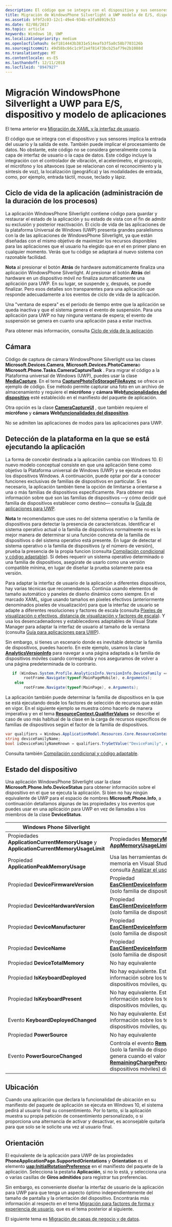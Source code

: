 ```yaml
---
description: El código que se integra con el dispositivo y sus sensores implica la entrada del usuario y la salida de este.
title: Migración de WindowsPhone Silverlight a UWP modelo de E/S, dispositivos y aplicaciones de '
ms.assetid: bf9f2c03-12c1-49e4-934b-e3fa98919c53
ms.date: 02/08/2017
ms.topic: article
keywords: Windows 10, UWP
ms.localizationpriority: medium
ms.openlocfilehash: 6ef1814443b3831e514eafb3f5a0c58b7703126b
ms.sourcegitcommit: 49d58bc66c1c9f2a4f81473bcb25af79e2b1088d
ms.translationtype: MT
ms.contentlocale: es-ES
ms.lasthandoff: 12/11/2018
ms.locfileid: "8947927"
---
```

#  <a name="porting-windowsphone-silverlight-to-uwp-for-io-device-and-app-model"></a>Migración WindowsPhone Silverlight a UWP para E/S, dispositivo y modelo de aplicaciones


El tema anterior era [Migración de XAML y la interfaz de usuario](wpsl-to-uwp-porting-xaml-and-ui.md).

El código que se integra con el dispositivo y sus sensores implica la entrada del usuario y la salida de este. También puede implicar el procesamiento de datos. No obstante, este código no se considera generalmente como la capa de interfaz de usuario o la capa de datos. Este código incluye la integración con el controlador de vibración, el acelerómetro, el giroscopio, el micrófono y los altavoces (que se relacionan con el reconocimiento y la síntesis de voz), la localización (geográfica) y las modalidades de entrada, como, por ejemplo, entrada táctil, mouse, teclado y lápiz.

## <a name="application-lifecycle-process-lifetime-management"></a>Ciclo de vida de la aplicación (administración de la duración de los procesos)

La aplicación WindowsPhone Silverlight contiene código para guardar y restaurar el estado de la aplicación y su estado de vista con el fin de admitir su exclusión y posterior reactivación. El ciclo de vida de las aplicaciones de la plataforma Universal de Windows (UWP) presenta grandes paralelismos con la de las aplicaciones de WindowsPhone Silverlight, ya que están diseñadas con el mismo objetivo de maximizar los recursos disponibles para las aplicaciones que el usuario ha elegido que en el en primer plano en cualquier momento. Verás que tu código se adaptará al nuevo sistema con razonable facilidad.

**Nota**  al presionar el botón **Atrás** de hardware automáticamente finaliza una aplicación WindowsPhone Silverlight. Al presionar el botón **Atrás** del hardware en un dispositivo móvil *no* finaliza automáticamente una aplicación para UWP. En su lugar, se suspende y, después, se puede finalizar. Pero esos detalles son transparentes para una aplicación que responde adecuadamente a los eventos de ciclo de vida de la aplicación.

Una "ventana de espera" es el período de tiempo entre que la aplicación se queda inactiva y que el sistema genera el evento de suspensión. Para una aplicación para UWP no hay ninguna ventana de espera; el evento de suspensión se genera en cuanto una aplicación pasa a estar inactiva.

Para obtener más información, consulta [Ciclo de vida de la aplicación](https://msdn.microsoft.com/library/windows/apps/mt243287).

## <a name="camera"></a>Cámara

Código de captura de cámara WindowsPhone Silverlight usa las clases **Microsoft.Devices.Camera**, **Microsoft.Devices.PhotoCamera**o **Microsoft.Phone.Tasks.CameraCaptureTask** . Para migrar el código a la Plataforma universal de Windows (UWP), puedes usar la clase [**MediaCapture**](https://msdn.microsoft.com/library/windows/apps/br241124). En el tema [**CapturePhotoToStorageFileAsync**](https://msdn.microsoft.com/library/windows/apps/hh700836) se ofrece un ejemplo de código. Ese método permite capturar una foto en un archivo de almacenamiento y requiere el **micrófono** y **cámara Web**[**funcionalidades del dispositivo**](https://msdn.microsoft.com/library/windows/apps/dn934747) esté establecido en el manifiesto del paquete de aplicación.

Otra opción es la clase [**CameraCaptureUI**](https://msdn.microsoft.com/library/windows/apps/br241030) , que también requiere el **micrófono** y **cámara Web**[**funcionalidades del dispositivo**](https://msdn.microsoft.com/library/windows/apps/dn934747).

No se admiten las aplicaciones de modos para las aplicaciones para UWP.

## <a name="detecting-the-platform-your-app-is-running-on"></a>Detección de la plataforma en la que se está ejecutando la aplicación

La forma de concebir destinada a la aplicación cambia con Windows 10. El nuevo modelo conceptual consiste en que una aplicación tiene como objetivo la Plataforma universal de Windows (UWP) y se ejecuta en todos los dispositivos Windows. A continuación, puede optar por dar a conocer funciones exclusivas de familias de dispositivos en particular. Si es necesario, la aplicación también tiene la opción de limitarse a orientarse a una o más familias de dispositivos específicamente. Para obtener más información sobre qué son las familias de dispositivos —y cómo decidir qué familia de dispositivos establecer como destino— consulta la [Guía de aplicaciones para UWP](https://msdn.microsoft.com/library/windows/apps/dn894631).

**Nota**  te recomendamos que uses no del sistema operativo o la familia de dispositivos para detectar la presencia de características. Identificar el sistema operativo actual o la familia de dispositivos normalmente no es la mejor manera de determinar si una función concreta de la familia de dispositivos o del sistema operativo está presente. En lugar de detectar el sistema operativo o la familia de dispositivos (y el número de versión), prueba la presencia de la propia funcion (consulta [Compilación condicional y código adaptable](wpsl-to-uwp-porting-to-a-uwp-project.md)). Si debes requerir un sistema operativo determinado o una familia de dispositivos, asegúrate de usarlo como una versión compatible mínima, en lugar de diseñar la prueba solamente para esa versión.

Para adaptar la interfaz de usuario de la aplicación a diferentes dispositivos, hay varias técnicas que recomendamos. Continúa usando elementos de tamaño automático y paneles de diseño dinámico como siempre. En el marcado XAML, sigue usando tamaños en píxeles efectivos (anteriormente denominados píxeles de visualización) para que la interfaz de usuario se adapte a diferentes resoluciones y factores de escala (consulta [Píxeles de visualización o efectivos, distancia de visualización y factores de escala](wpsl-to-uwp-porting-xaml-and-ui.md)). Y usa los desencadenadores y establecedores adaptables de Visual State Manager para adaptar la interfaz de usuario al tamaño de la ventana (consulta [Guía para aplicaciones para UWP](https://msdn.microsoft.com/library/windows/apps/dn894631)).

Sin embargo, si tienes un escenario donde es inevitable detectar la familia de dispositivos, puedes hacerlo. En este ejemplo, usamos la clase [**AnalyticsVersionInfo**](https://msdn.microsoft.com/library/windows/apps/dn960165) para navegar a una página adaptada a la familia de dispositivos móviles cuando corresponda y nos aseguramos de volver a una página predeterminada de lo contrario.

```csharp
   if (Windows.System.Profile.AnalyticsInfo.VersionInfo.DeviceFamily == "Windows.Mobile")
        rootFrame.Navigate(typeof(MainPageMobile), e.Arguments);
    else
        rootFrame.Navigate(typeof(MainPage), e.Arguments);
```

La aplicación también puede determinar la familia de dispositivos en la que se está ejecutando desde los factores de selección de recursos que están en vigor. En el siguiente ejemplo se muestra cómo hacerlo de manera imperativa y en el tema [**ResourceContext.QualifierValues**](https://msdn.microsoft.com/library/windows/apps/br206071) se describe el caso de uso más habitual de la clase en la carga de recursos específicos de familias de dispositivos según el factor de la familia de dispositivos.

```csharp
var qualifiers = Windows.ApplicationModel.Resources.Core.ResourceContext.GetForCurrentView().QualifierValues;
string deviceFamilyName;
bool isDeviceFamilyNameKnown = qualifiers.TryGetValue("DeviceFamily", out deviceFamilyName);
```

Consulta también [Compilación condicional y código adaptable](wpsl-to-uwp-porting-to-a-uwp-project.md).

## <a name="device-status"></a>Estado del dispositivo

Una aplicación WindowsPhone Silverlight usar la clase **Microsoft.Phone.Info.DeviceStatus** para obtener información sobre el dispositivo en el que se ejecuta la aplicación. Si bien no hay ningún equivalente de UWP para el espacio de nombres **Microsoft.Phone.Info**, a continuación detallamos algunas de las propiedades y los eventos que puedes usar en una aplicación para UWP en vez de llamadas a los miembros de la clase **DeviceStatus**.

| Windows Phone Silverlight                                                               | UWP                                                                                                                                                                                                                                                                                                                                |
|-----------------------------------------------------------------------------------------|------------------------------------------------------------------------------------------------------------------------------------------------------------------------------------------------------------------------------------------------------------------------------------------------------------------------------------|
| Propiedades **ApplicationCurrentMemoryUsage** y **ApplicationCurrentMemoryUsageLimit** | Propiedades [**MemoryManager.AppMemoryUsage**](https://msdn.microsoft.com/library/windows/apps/dn633832) y [**AppMemoryUsageLimit**](https://msdn.microsoft.com/library/windows/apps/dn633836)                                                                                                                                    |
| Propiedad **ApplicationPeakMemoryUsage**                                                 | Usa las herramientas de generación de perfiles de memoria en Visual Studio. Para obtener información, consulta [Analizar el uso de memoria](http://msdn.microsoft.com/library/windows/apps/dn645469.aspx).                                                                                                                                                                          |
| Propiedad **DeviceFirmwareVersion**                                                      | Propiedad [**EasClientDeviceInformation.SystemFirmwareVersion**](https://msdn.microsoft.com/library/windows/apps/dn608144) (solo familia de dispositivos de escritorio)                                                                                                                                                                             |
| Propiedad **DeviceHardwareVersion**                                                      | Propiedad [**EasClientDeviceInformation.SystemHardwareVersion**](https://msdn.microsoft.com/library/windows/apps/dn608145) (solo familia de dispositivos de escritorio)                                                                                                                                                                             |
| Propiedad **DeviceManufacturer**                                                         | Propiedad [**EasClientDeviceInformation.SystemManufacturer**](https://msdn.microsoft.com/library/windows/apps/hh701398) (solo familia de dispositivos de escritorio)                                                                                                                                                                                |
| Propiedad **DeviceName**                                                                 | Propiedad [**EasClientDeviceInformation.SystemProductName**](https://msdn.microsoft.com/library/windows/apps/hh701401) (solo familia de dispositivos de escritorio)                                                                                                                                                                                 |
| Propiedad **DeviceTotalMemory**                                                          | No hay equivalente                                                                                                                                                                                                                                                                                                                      |
| Propiedad **IsKeyboardDeployed**                                                         | No hay equivalente. Esta propiedad proporciona información sobre los teclados de hardware para dispositivos móviles, que habitualmente no se usan.                                                                                                                                                                                                        |
| Propiedad **IsKeyboardPresent**                                                          | No hay equivalente. Esta propiedad proporciona información sobre los teclados de hardware para dispositivos móviles, que habitualmente no se usan.                                                                                                                                                                                                        |
| Evento **KeyboardDeployedChanged**                                                       | No hay equivalente. Esta propiedad proporciona información sobre los teclados de hardware para dispositivos móviles, que habitualmente no se usan.                                                                                                                                                                                                        |
| Propiedad **PowerSource**                                                                | No hay equivalente                                                                                                                                                                                                                                                                                                                      |
| Evento **PowerSourceChanged**                                                            | Controla el evento [**RemainingChargePercentChanged**](https://msdn.microsoft.com/library/windows/apps/jj207240) (solo la familia de dispositivos móviles). El evento se genera cuando el valor de la propiedad [**RemainingChargePercent**](https://msdn.microsoft.com/library/windows/apps/jj207239) (solo para la familia de dispositivos móviles) disminuye un 1%. |

## <a name="location"></a>Ubicación

Cuando una aplicación que declara la funcionalidad de ubicación en su manifiesto del paquete de aplicación se ejecuta en Windows 10, el sistema pedirá al usuario final su consentimiento. Por lo tanto, si la aplicación muestra su propia petición de consentimiento personalizado, o si proporciona una alternancia de activar y desactivar, es aconsejable quitarla para que solo se le solicite una vez al usuario final.

## <a name="orientation"></a>Orientación

El equivalente de la aplicación para UWP de las propiedades **PhoneApplicationPage.SupportedOrientations** y **Orientation** es el elemento [**uap:InitialRotationPreference**](https://msdn.microsoft.com/library/windows/apps/dn934798) en el manifiesto del paquete de la aplicación. Selecciona la pestaña **Aplicación**, si no lo está, y selecciona una o varias casillas de **Giros admitidos** para registrar tus preferencias.

Sin embargo, es conveniente diseñar la interfaz de usuario de la aplicación para UWP para que tenga un aspecto óptimo independientemente del tamaño de pantalla y la orientación del dispositivo. Encontrarás más información al respecto en el tema [Migración para factores de forma y experiencia de usuario](wpsl-to-uwp-form-factors-and-ux.md), que es el tema posterior al siguiente.

El siguiente tema es [Migración de capas de negocio y de datos](wpsl-to-uwp-business-and-data.md).

